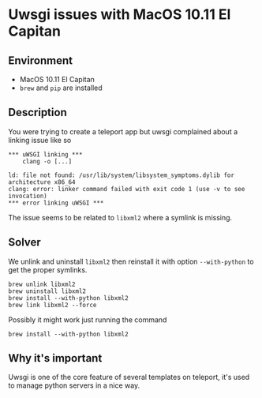 # Uwsgi issues with MacOS 10.11 El Capitan

## Environment
- MacOS 10.11 El Capitan
- `brew` and `pip` are installed

## Description
You were trying to create a teleport app but uwsgi complained about a linking issue like so
```
*** uWSGI linking ***
    clang -o [...]

ld: file not found: /usr/lib/system/libsystem_symptoms.dylib for architecture x86_64
clang: error: linker command failed with exit code 1 (use -v to see invocation)
*** error linking uWSGI ***
```

The issue seems to be related to `libxml2` where a symlink is missing.

## Solver
We unlink and uninstall `libxml2` then reinstall it with option `--with-python` to get the proper symlinks.
```
brew unlink libxml2
brew uninstall libxml2
brew install --with-python libxml2
brew link libxml2 --force
```

Possibly it might work just running the command
```
brew install --with-python libxml2
```

## Why it's important
Uwsgi is one of the core feature of several templates on teleport, it's used to manage python servers in a nice way.
